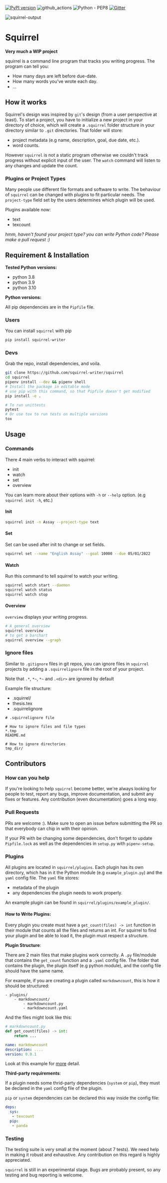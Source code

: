 [![PyPI version](https://badge.fury.io/py/squirrel-writer.svg)](https://badge.fury.io/py/squirrel-writer) ![github_actions](https://github.com/squirrel-writer/squirrel/actions/workflows/ci.yml/badge.svg) ![Python - PEP8](https://github.com/squirrel-writer/squirrel/actions/workflows/pep8.yml/badge.svg) [![Gitter](https://badges.gitter.im/squirrel-writer/community.svg)](https://gitter.im/squirrel-writer/community?utm_source=badge&utm_medium=badge&utm_campaign=pr-badge)

![squirrel-output](squirrel-overview-output.png "output of overview command")

# Squirrel
**Very much a WIP project**

squirrel is a command line program that tracks you writing progress.
The program can tell you:
* How many days are left before due-date.
* How many words you've wrote each day.
* ...

## How it works
Squirrel's design was inspired by `git`'s design (from a user perspective at least). To start a project, you have to initialize a new project in your directory of choice, which will create a `.squirrel` folder structure in your directory similar to `.git` directories.
That folder will store:
* project metadata (e.g name, description, goal, due date, etc.).
* word counts.

However `squirrel` is not a static program otherwise we couldn't track progress without explicit input of the user.
The `watch` command will listen to any changes and update the count.

### Plugins or Project Types
Many people use different file formats and software to write.
The behaviour of `squirrel` can be changed with plugins to fit particular needs.
The `project-type` field set by the users determines which plugin will be used.

Plugins available now:
* text
* texcount

*hmm, haven't found your project type? you can write Python code? Please make a pull request :)*

## Requirement & Installation
**Tested Python versions:**
* python 3.8
* python 3.9
* python 3.10

**Python versions:**

All pip dependencies are in the `Pipfile` file.

### Users
You can install `squirrel` with pip
```sh
pip install squirrel-writer
```

### Devs
Grab the repo, install dependencies, and voila.
```sh
git clone https://github.com/squirrel-writer/squirrel
cd squirrel
pipenv install --dev && pipenv shell
# Install the package in editable mode
# use pip with this command, so that Pipfile doesn't get modified
pip install -e .

# To run unittests
pytest
# Or use tox to run tests on multiple versions
tox
```
## Usage
### Commands
There 4 main verbs to interact with squirrel:
* init
* watch
* set
* overview

You can learn more about their options with `-h` or `--help` option. (e.g `squirrel init -h`, etc.)
#### Init
```sh
squirrel init -n Assay --project-type text
```
#### Set
Set can be used after init to change or set fields.
```sh
squirrel set --name "English Assay" --goal 10000 --due 05/01/2022
```
#### Watch
Run this command to tell squirrel to watch your writing.
```sh
squirrel watch start --daemon
squirrel watch status
squirrel watch stop
```

#### Overview
`overview` displays your writing progress.
```sh
# A general overview
squirrel overview
# to get a barchart
squirrel overview --graph
```

### Ignore files
Similar to `.gitignore` files in git repos, you can ignore files in `squirrel` projects
by adding a `.squirrelignore` file in the root of your project.

Note that `.*`, `*~`, `*~` and `.<dir>` are ignored by default

Example file structure:
* .squirrel/
* thesis.tex
* .squirrelignore

```
# .squirrelignore file

# How to ignore files and file types
*.tmp
README.md

# How to ignore directories
tmp_dir/
```

## Contributors

### How can you help
If you're looking to help `squirrel` become better, we're always looking
for people to test, report any bugs, improve documentation,
and submit any fixes or features.
Any contribution (even documentation) goes a long way.

### Pull Requests
PRs are welcome :). Make sure to open an issue before submitting the
PR so that everybody can chip in with their opinion.

If your PR with be changing some dependencies, don't forget to update `Pipfile.lock` as well as the dependencies in `setup.py` with `pipenv-setup`.

### Plugins
All plugins are located in `squirrel/plugins`. Each plugin has its own directory, which has in it the Python module (e.g `example_plugin.py`) and the `yaml` config file.
The `yaml` file stores:
* metadata of the plugin
* any dependencies the plugin needs to work properly.

An example plugin can be found in `squirrel/plugins/example_plugin/`.

#### How to Write Plugins:

Every plugin you create must have a `get_count(files) -> int` function in their module that counts all the files and returns an int.
For squirrel to find your plugin and be able to load it, the plugin must respect a structure.

**Plugin Structure**:

There are 2 main files that make plugins work correctly. A `.py` file/module that contains the `get_count` function and a `.yaml` config file.
The folder that contains the plugin, the plugin itself (e.g python module), and the config file should have the same name.

For example, if you are creating a plugin called `markdowncount`, this is how it should be structured:

	- plugins/
		- markdowncount/
			- markdowncount.py
			- markdowncount.yaml

And the files might look like this:
```Python
# markdowncount.py
def get_count(files) -> int:
	return ...
```
```yaml
name: markdowncount
description: ....
version: 0.0.1
```
Look at this example for [more](https://github.com/squirrel-writer/squirrel/blob/plugin/squirrel/plugins/example_plugin/example_plugin.yaml) detail.


**Third-party requirements**:

If a plugin needs some thrid-party dependencies (`system` or `pip`), they must be declared in the `yaml` config file of the plugin.

`pip` or `system` dependencies can be declared this way inside the config file:
```yaml
deps:
  sys:
   - texcount
  pip:
   - panda
```

### Testing
The testing suite is very small at the moment (about 7 tests).
We need help in making it robust and exhaustive. Any contribution on this regard is highly appreciated.

`squirrel` is still in an experimental stage. Bugs are probably present, so any testing and bug reporting is welcome.
